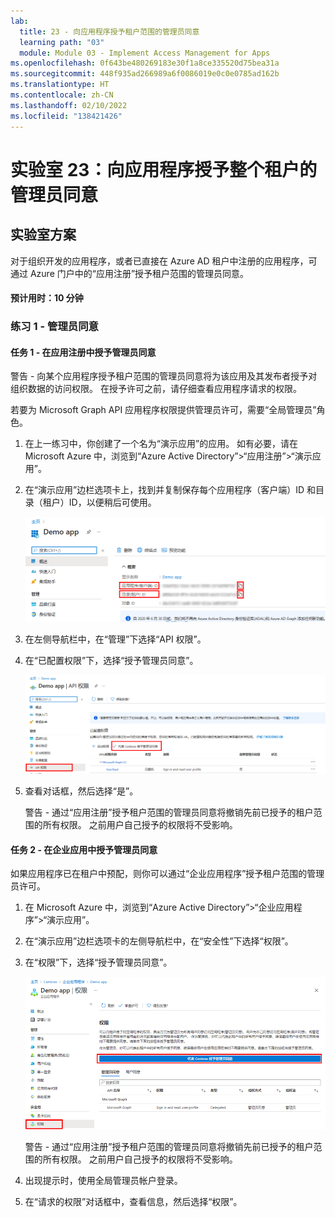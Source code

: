 ```yaml
---
lab:
  title: 23 - 向应用程序授予租户范围的管理员同意
  learning path: "03"
  module: Module 03 - Implement Access Management for Apps
ms.openlocfilehash: 0f643be480269183e30f1a8ce335520d75bea31a
ms.sourcegitcommit: 448f935ad266989a6f0086019e0c0e0785ad162b
ms.translationtype: HT
ms.contentlocale: zh-CN
ms.lasthandoff: 02/10/2022
ms.locfileid: "138421426"
---
```

# <a name="lab-23-grant-tenant-wide-admin-consent-to-an-application"></a>实验室 23：向应用程序授予整个租户的管理员同意

## <a name="lab-scenario"></a>实验室方案

对于组织开发的应用程序，或者已直接在 Azure AD 租户中注册的应用程序，可通过 Azure 门户中的“应用注册”授予租户范围的管理员同意。

#### <a name="estimated-time-10-minutes"></a>预计用时：10 分钟

### <a name="exercise-1---admin-consent"></a>练习 1 - 管理员同意

#### <a name="task-1---grant-admin-consent-in-app-registrations"></a>任务 1 - 在应用注册中授予管理员同意

   警告 - 向某个应用程序授予租户范围的管理员同意将为该应用及其发布者授予对组织数据的访问权限。 在授予许可之前，请仔细查看应用程序请求的权限。

若要为 Microsoft Graph API 应用程序权限提供管理员许可，需要“全局管理员”角色。

1. 在上一练习中，你创建了一个名为“演示应用”的应用。 如有必要，请在 Microsoft Azure 中，浏览到“Azure Active Directory”>“应用注册”>“演示应用”。

2. 在“演示应用”边栏选项卡上，找到并复制保存每个应用程序（客户端）ID 和目录（租户）ID，以便稍后可使用。

    ![显示“演示应用”边栏选项卡的的屏幕图像，其中目录 ID 突出显示](./media/lp3-mod3-demo-app-directory-id.png)

3. 在左侧导航栏中，在“管理”下选择“API 权限”。

4. 在“已配置权限”下，选择“授予管理员同意”。

    ![显示“API 权限”页面的屏幕图像，其中“授予 Contoso 管理员同意”突出显示](./media/lp3-mod3-api-permissions-admin-consent.png)

5. 查看对话框，然后选择“是”。

   警告 - 通过“应用注册”授予租户范围的管理员同意将撤销先前已授予的租户范围的所有权限。 之前用户自己授予的权限将不受影响。

#### <a name="task-2---grant-admin-consent-in-enterprise-apps"></a>任务 2 - 在企业应用中授予管理员同意

如果应用程序已在租户中预配，则你可以通过“企业应用程序”授予租户范围的管理员许可。

1. 在 Microsoft Azure 中，浏览到“Azure Active Directory”>“企业应用程序”>“演示应用”。

2. 在“演示应用”边栏选项卡的左侧导航栏中，在“安全性”下选择“权限”。

3. 在“权限”下，选择“授予管理员同意”。

    ![显示“演示应用权限”页面的屏幕图像，其中“授予 Contoso 管理员同意”突出显示](./media/lp3-mod3-grant-admin-consent-in-enterprise-app.png)

   警告 - 通过“应用注册”授予租户范围的管理员同意将撤销先前已授予的租户范围的所有权限。 之前用户自己授予的权限将不受影响。

4. 出现提示时，使用全局管理员帐户登录。

5. 在“请求的权限”对话框中，查看信息，然后选择“权限”。
